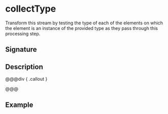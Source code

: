 # collectType 

Transform this stream by testing the type of each of the elements on which the element is an instance of 
the provided type as they pass through this processing step.

## Signature

## Description



@@@div { .callout }

@@@

## Example

